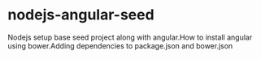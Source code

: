 # nodejs-angular-seed
Nodejs setup base seed project along with angular.How to install angular using bower.Adding dependencies to package.json and bower.json
